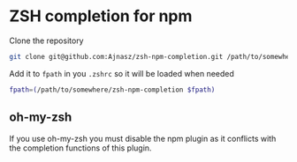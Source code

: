 # ZSH completion for npm

Clone the repository

```sh
git clone git@github.com:Ajnasz/zsh-npm-completion.git /path/to/somewhere/zsh-npm-completion
```

Add it to `fpath` in you `.zshrc` so it will be loaded when needed

```zsh
fpath=(/path/to/somewhere/zsh-npm-completion $fpath)
```

## oh-my-zsh

If you use oh-my-zsh you must disable the npm plugin as it conflicts with the completion functions of this plugin.
